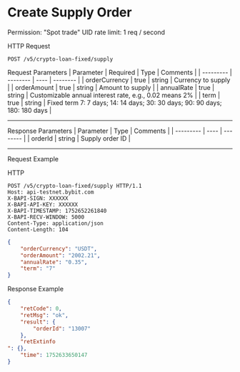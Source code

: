 # Create Supply Order
Permission: "Spot trade"
UID rate limit: 1 req / second


HTTP Request
```http
POST /v5/crypto-loan-fixed/supply
```

Request Parameters
| Parameter | Required | Type | Comments |
| --------- | -------- | ---- | -------- |
| orderCurrency | true | string | Currency to supply |
| orderAmount | true | string | Amount to supply |
| annualRate | true | string | Customizable annual interest rate, e.g., 0.02 means 2% |
| term | true | string | Fixed term 7: 7 days; 14: 14 days; 30: 30 days; 90: 90 days; 180: 180 days |

---


Response Parameters
| Parameter | Type | Comments |
| --------- | ---- | -------- |
| orderId | string | Supply order ID |

---

Request Example

HTTP
 
  
```http
POST /v5/crypto-loan-fixed/supply HTTP/1.1
Host: api-testnet.bybit.com
X-BAPI-SIGN: XXXXXX
X-BAPI-API-KEY: XXXXXX
X-BAPI-TIMESTAMP: 1752652261840
X-BAPI-RECV-WINDOW: 5000
Content-Type: application/json
Content-Length: 104
```

```json
{
    "orderCurrency": "USDT",
    "orderAmount": "2002.21",
    "annualRate": "0.35",
    "term": "7"
}
```

Response Example
```json
{
    "retCode": 0,
    "retMsg": "ok",
    "result": {
        "orderId": "13007"
    },
    "retExtinfo
": {},
    "time": 1752633650147
}
```

